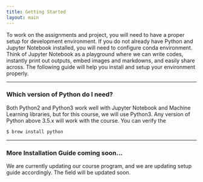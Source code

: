 ```yaml
---
title: Getting Started
layout: main
---
```


To work on the assignments and project, you will need to have a proper setup for development environment. If you do not already have Python and Jupyter Notebook installed, you will need to configure conda environment. Think of Jupyter Notebook as a playground where we can write codes, instantly print out outputs, embed images and markdowns, and easily share across. The following guide will help you install and setup your environment properly.

----------------------------------------------------------------------------------------
### Which version of Python do I need?
Both Python2 and Python3 work well with Jupyter Notebook and Machine Learning libraries, but for this course, we will use Python3. Any version of Python above 3.5.x will work with the course. You can verify the

```bash
$ brew install python
```

----------------------------------------------------------------------------------------
### More Installation Guide coming soon...
We are currently updating our course program, and we are updating setup guide accordingly. The field will be updated soon.